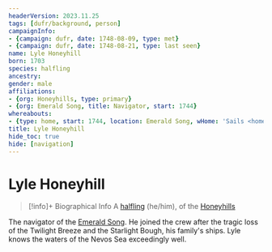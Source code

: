 ```yaml
---
headerVersion: 2023.11.25
tags: [dufr/background, person]
campaignInfo:
- {campaign: dufr, date: 1748-08-09, type: met}
- {campaign: dufr, date: 1748-08-21, type: last seen}
name: Lyle Honeyhill
born: 1703
species: halfling
ancestry:
gender: male
affiliations:
- {org: Honeyhills, type: primary}
- {org: Emerald Song, title: Navigator, start: 1744}
whereabouts:
- {type: home, start: 1744, location: Emerald Song, wHome: 'Sails <home:qr>'}
title: Lyle Honeyhill
hide_toc: true
hide: [navigation]
---
```

# Lyle Honeyhill
>[!info]+ Biographical Info
> A [halfling](<../../species/children-of-the-embodied-gods/halflings/halflings.md>) (he/him), of the [Honeyhills](<../../groups/halfling-families/honeyhills.md>)
> 
> 
>> 
>> 
>> 

The navigator of the [Emerald Song](<../../things/ships/emerald-song.md>). He joined the crew after the tragic loss of the Twilight Breeze and the Starlight Bough, his family's ships. Lyle knows the waters of the Nevos Sea exceedingly well. 